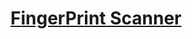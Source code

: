 <h1><a href="https://fingerprintscannerbyanubhav.netlify.app/" target="_blank"> FingerPrint Scanner</a></h1>
